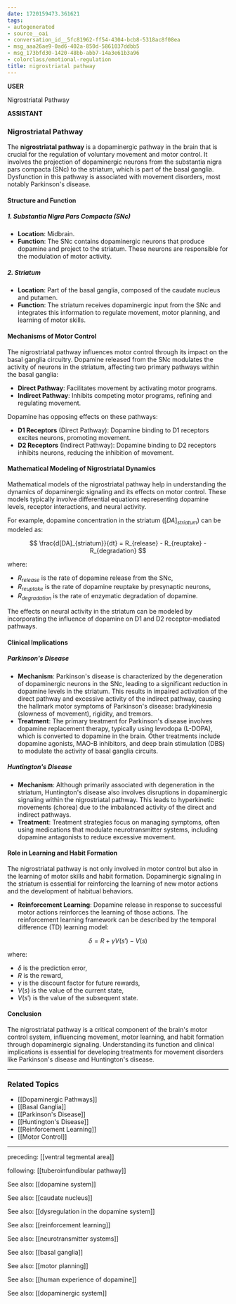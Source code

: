 ```yaml
---
date: 1720159473.361621
tags:
- autogenerated
- source__oai
- conversation_id__5fc81962-ff54-4304-bcb8-5318ac8f08ea
- msg_aaa26ae9-0ad6-402a-850d-5861037ddbb5
- msg_173bfd30-1420-48bb-abb7-14a3e61b3a96
- colorclass/emotional-regulation
title: nigrostriatal pathway
---
```


**USER**

Nigrostriatal Pathway


**ASSISTANT**

### Nigrostriatal Pathway

The **nigrostriatal pathway** is a dopaminergic pathway in the brain that is crucial for the regulation of voluntary movement and motor control. It involves the projection of dopaminergic neurons from the substantia nigra pars compacta (SNc) to the striatum, which is part of the basal ganglia. Dysfunction in this pathway is associated with movement disorders, most notably Parkinson's disease.

#### Structure and Function

##### 1. Substantia Nigra Pars Compacta (SNc)

- **Location**: Midbrain.
- **Function**: The SNc contains dopaminergic neurons that produce dopamine and project to the striatum. These neurons are responsible for the modulation of motor activity.

##### 2. Striatum

- **Location**: Part of the basal ganglia, composed of the caudate nucleus and putamen.
- **Function**: The striatum receives dopaminergic input from the SNc and integrates this information to regulate movement, motor planning, and learning of motor skills.

#### Mechanisms of Motor Control

The nigrostriatal pathway influences motor control through its impact on the basal ganglia circuitry. Dopamine released from the SNc modulates the activity of neurons in the striatum, affecting two primary pathways within the basal ganglia:

- **Direct Pathway**: Facilitates movement by activating motor programs.
- **Indirect Pathway**: Inhibits competing motor programs, refining and regulating movement.

Dopamine has opposing effects on these pathways:
- **D1 Receptors** (Direct Pathway): Dopamine binding to D1 receptors excites neurons, promoting movement.
- **D2 Receptors** (Indirect Pathway): Dopamine binding to D2 receptors inhibits neurons, reducing the inhibition of movement.

#### Mathematical Modeling of Nigrostriatal Dynamics

Mathematical models of the nigrostriatal pathway help in understanding the dynamics of dopaminergic signaling and its effects on motor control. These models typically involve differential equations representing dopamine levels, receptor interactions, and neural activity.

For example, dopamine concentration in the striatum ($[DA]_{striatum}$) can be modeled as:

$$
\frac{d[DA]_{striatum}}{dt} = R_{release} - R_{reuptake} - R_{degradation}
$$

where:
- $R_{release}$ is the rate of dopamine release from the SNc,
- $R_{reuptake}$ is the rate of dopamine reuptake by presynaptic neurons,
- $R_{degradation}$ is the rate of enzymatic degradation of dopamine.

The effects on neural activity in the striatum can be modeled by incorporating the influence of dopamine on D1 and D2 receptor-mediated pathways.

#### Clinical Implications

##### Parkinson's Disease

- **Mechanism**: Parkinson's disease is characterized by the degeneration of dopaminergic neurons in the SNc, leading to a significant reduction in dopamine levels in the striatum. This results in impaired activation of the direct pathway and excessive activity of the indirect pathway, causing the hallmark motor symptoms of Parkinson's disease: bradykinesia (slowness of movement), rigidity, and tremors.
- **Treatment**: The primary treatment for Parkinson's disease involves dopamine replacement therapy, typically using levodopa (L-DOPA), which is converted to dopamine in the brain. Other treatments include dopamine agonists, MAO-B inhibitors, and deep brain stimulation (DBS) to modulate the activity of basal ganglia circuits.

##### Huntington's Disease

- **Mechanism**: Although primarily associated with degeneration in the striatum, Huntington's disease also involves disruptions in dopaminergic signaling within the nigrostriatal pathway. This leads to hyperkinetic movements (chorea) due to the imbalanced activity of the direct and indirect pathways.
- **Treatment**: Treatment strategies focus on managing symptoms, often using medications that modulate neurotransmitter systems, including dopamine antagonists to reduce excessive movement.

#### Role in Learning and Habit Formation

The nigrostriatal pathway is not only involved in motor control but also in the learning of motor skills and habit formation. Dopaminergic signaling in the striatum is essential for reinforcing the learning of new motor actions and the development of habitual behaviors.

- **Reinforcement Learning**: Dopamine release in response to successful motor actions reinforces the learning of those actions. The reinforcement learning framework can be described by the temporal difference (TD) learning model:

$$
\delta = R + \gamma V(s') - V(s)
$$

where:
- $\delta$ is the prediction error,
- $R$ is the reward,
- $\gamma$ is the discount factor for future rewards,
- $V(s)$ is the value of the current state,
- $V(s')$ is the value of the subsequent state.

#### Conclusion

The nigrostriatal pathway is a critical component of the brain's motor control system, influencing movement, motor learning, and habit formation through dopaminergic signaling. Understanding its function and clinical implications is essential for developing treatments for movement disorders like Parkinson's disease and Huntington's disease.

---

### Related Topics

- [[Dopaminergic Pathways]]
- [[Basal Ganglia]]
- [[Parkinson's Disease]]
- [[Huntington's Disease]]
- [[Reinforcement Learning]]
- [[Motor Control]]


---

preceding: [[ventral tegmental area]]  


following: [[tuberoinfundibular pathway]]

See also: [[dopamine system]]


See also: [[caudate nucleus]]


See also: [[dysregulation in the dopamine system]]


See also: [[reinforcement learning]]


See also: [[neurotransmitter systems]]


See also: [[basal ganglia]]


See also: [[motor planning]]


See also: [[human experience of dopamine]]


See also: [[dopaminergic system]]